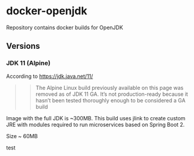# docker-openjdk
Repository contains docker builds for OpenJDK   

## Versions
### JDK 11 (Alpine)

According to https://jdk.java.net/11/
> > The Alpine Linux build previously available on this page was removed as of JDK 11 GA. 
It’s not production-ready because it hasn’t been tested thoroughly enough to be considered a GA build

Image with the full JDK is ~300MB. This build uses jlink to create custom JRE with modules required to run microservices based on Spring Boot 2.

Size ~ 60MB 

test